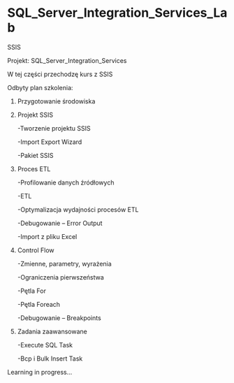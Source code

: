 # SQL_Server_Integration_Services_Lab
SSIS

Projekt: SQL_Server_Integration_Services

W tej części przechodzę kurs z SSIS

Odbyty plan szkolenia:

1) Przygotowanie środowiska
2) Projekt SSIS

   -Tworzenie projektu SSIS

   -Import Export Wizard

   -Pakiet SSIS

3) Proces ETL

   -Profilowanie danych źródłowych

   -ETL

   -Optymalizacja wydajności procesów ETL

   -Debugowanie – Error Output

   -Import z pliku Excel

4) Control Flow

   -Zmienne, parametry, wyrażenia

   -Ograniczenia pierwszeństwa

   -Pętla For

   -Pętla Foreach

   -Debugowanie – Breakpoints

5) Zadania zaawansowane

   -Execute SQL Task

   -Bcp i Bulk Insert Task

Learning in progress...